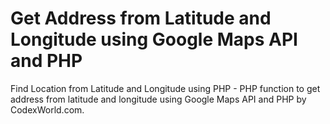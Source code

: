 # Get Address from Latitude and Longitude using Google Maps API and PHP
Find Location from Latitude and Longitude using PHP - PHP function to get address from latitude and longitude using Google Maps API and PHP by CodexWorld.com.
